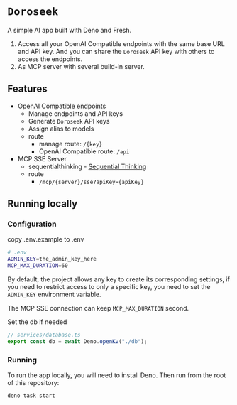 # `Doroseek`

A simple AI app built with Deno and Fresh.

1. Access all your OpenAI Compatible endpoints with the same base URL and API
   key. And you can share the `Doroseek` API key with others to access the
   endpoints.
2. As MCP server with several build-in server.

## Features

- OpenAI Compatible endpoints
  - Manage endpoints and API keys
  - Generate `Doroseek` API keys
  - Assign alias to models
  - route
    - manage route: `/{key}`
    - OpenAI Compatible route: `/api`
- MCP SSE Server
  - sequentialthinking -
    [Sequential Thinking](https://github.com/modelcontextprotocol/servers/blob/main/src/sequentialthinking)
  - route
    - `/mcp/{server}/sse?apiKey={apiKey}`

## Running locally

### Configuration

copy .env.example to .env

```sh
# .env
ADMIN_KEY=the_admin_key_here
MCP_MAX_DURATION=60
```

By default, the project allows any key to create its corresponding settings, if
you need to restrict access to only a specific key, you need to set the
`ADMIN_KEY` environment variable.

The MCP SSE connection can keep `MCP_MAX_DURATION` second.

Set the db if needed

```ts
// services/database.ts
export const db = await Deno.openKv("./db");
```

### Running

To run the app locally, you will need to install Deno. Then run from the root of
this repository:

```sh
deno task start
```
